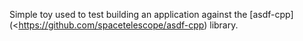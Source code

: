 Simple toy used to test building an application against the
[asdf-cpp](<https://github.com/spacetelescope/asdf-cpp) library.
